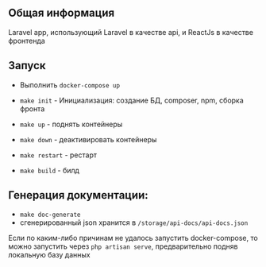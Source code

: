 ## Общая информация
Laravel app, использующий Laravel в качестве api, и ReactJs в качестве фронтенда

## Запуск
- Выполнить `docker-compose up`
- `make init` - Инициализация: создание БД, composer, npm, сборка фронта
- `make up` - поднять контейнеры


- `make down` - деактивировать контейнеры
- `make restart` - рестарт
- `make build` - билд

## Генерация документации:
- `make doc-generate`
- сгенерированный json хранится в `/storage/api-docs/api-docs.json`

Если по каким-либо причинам не удалось запустить docker-compose, то можно запустить через `php artisan serve`, 
предварительно подняв локальную базу данных 

